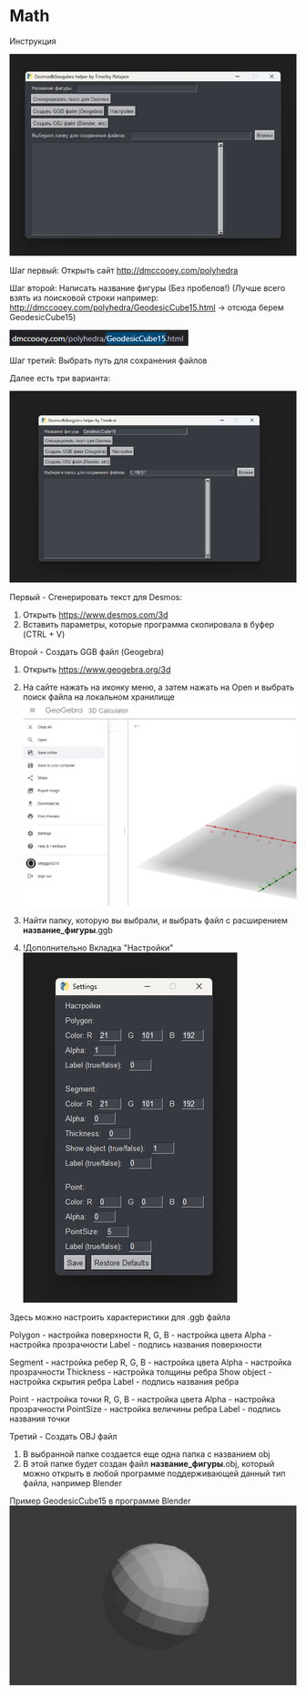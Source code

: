 # Math

Инструкция

![alt text](readme_photo/image.png)

Шаг первый: Открыть сайт http://dmccooey.com/polyhedra

Шаг второй: Написать название фигуры (Без пробелов!)
(Лучше всего взять из поисковой строки например: http://dmccooey.com/polyhedra/GeodesicCube15.html -> отсюда берем GeodesicCube15)

![alt text](readme_photo/image-1.png)

Шаг третий: Выбрать путь для сохранения файлов

Далее есть три варианта:

![alt text](readme_photo/image-2.png)

Первый - Сгенерировать текст для Desmos: 
1) Открыть https://www.desmos.com/3d
2) Вставить параметры, которые программа скопировала в буфер (CTRL + V)

Второй - Создать GGB файл (Geogebra)
1) Открыть https://www.geogebra.org/3d
2) На сайте нажать на иконку меню, а затем нажать на Open и выбрать поиск файла на локальном хранилище
![alt text](readme_photo/image-3.png)

3) Найти папку, которую вы выбрали, и выбрать файл с расширением **название_фигуры**.ggb

4) !Дополнительно
Вкладка "Настройки" 
![alt text](readme_photo/image-4.png)

Здесь можно настроить характеристики для .ggb файла

Polygon - настройка поверхности
R, G, B - настройка цвета
Alpha - настройка прозрачности
Label - подпись названия поверхности

Segment - настройка ребер
R, G, B - настройка цвета
Alpha - настройка прозрачности
Thickness - настройка толщины ребра
Show object - настройка скрытия ребра 
Label - подпись названия ребра

Point - настройка точки
R, G, B - настройка цвета
Alpha - настройка прозрачности
PointSize - настройка величины ребра
Label - подпись названия точки


Третий - Создать OBJ файл
1) В выбранной папке создается еще одна папка с названием obj
2) В этой папке будет создан файл **название_фигуры**.obj, который можно открыть в любой программе поддерживающей данный тип файла, например Blender

Пример GeodesicCube15 в программе Blender
![alt text](readme_photo/image-5.png)